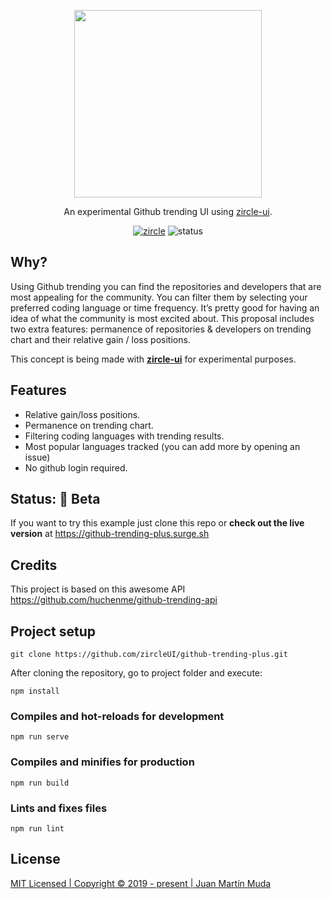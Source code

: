 <p align="center">
    <img src="https://raw.githubusercontent.com/zircleUI/github-trending-plus/master/public/trending-logo.png" width="300">
</p>
<p align="center">
  An experimental Github trending UI using <a href="https://github.com/zircleUI/zircleUI">zircle-ui</a>.
</p>
<p align="center">
  <a href="https://github.com/zircleUI/zircleUI"><img alt="zircle" src="https://img.shields.io/badge/zircle-1.x-brightgreen.svg"></a>
  <img alt="status" src="https://img.shields.io/badge/status-beta-orange.svg">
</p>

## Why?
Using Github trending you can find the repositories and developers that are most appealing for the community. You can filter them by selecting your preferred coding language or time frequency. It’s pretty good for having an idea of what the community is most excited about. This proposal includes two extra features: permanence of repositories & developers on trending chart and their relative gain / loss positions.

This concept is being made with [**zircle-ui**](https://github.com/zircleUI/zircleUI) for experimental purposes.

## Features
- Relative gain/loss positions.
- Permanence on trending chart.
- Filtering coding languages with trending results.
- Most popular languages tracked (you can add more by opening an issue)
- No github login required.

## Status: 🌱 Beta
If you want to try this example just clone this repo or **check out the live version** at https://github-trending-plus.surge.sh

## Credits
This project is based on this awesome API https://github.com/huchenme/github-trending-api

## Project setup

```
git clone https://github.com/zircleUI/github-trending-plus.git
```

After cloning the repository, go to project folder and execute:

```
npm install
```

### Compiles and hot-reloads for development
```
npm run serve
```

### Compiles and minifies for production
```
npm run build
```

### Lints and fixes files
```
npm run lint
```

## License
[MIT Licensed | Copyright © 2019 - present | Juan Martín Muda](https://raw.githubusercontent.com/zircleUI/github-trending-plus/master/LICENSE)
